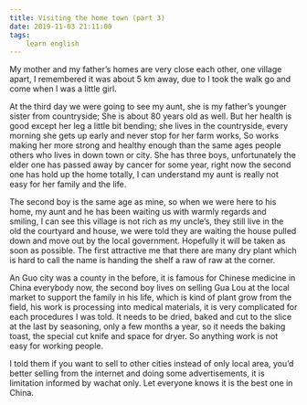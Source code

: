 ```yaml
---
title: Visiting the home town (part 3)
date: 2019-11-03 21:11:00
tags:
    learn english
---
```

My mother and my father’s homes are very close each
other, one village apart, I remembered it was about 5 km away, due to I took
the walk go and come when I was a little girl.

At the third day we were going to see my aunt, she is
my father’s younger sister from countryside; She is about 80 years old as well.
But her health is good except her leg a little bit bending; she lives in the
countryside, every morning she gets up early and never stop for her farm works,
So works making her more strong and healthy enough than the same ages people others
who lives in down town or city. She has three boys, unfortunately the elder one
has passed away by cancer for some year, right now the second one has hold up
the home totally, I can understand my aunt is really not easy for her family
and the life.

The second boy is the same age as mine, so when we were
here to his home, my aunt and he has been waiting us with warmly regards and smiling,
I can see this village is not rich as my uncle’s, they still live in the old the
courtyard and house, we were told they are waiting the house pulled down and
move out by the local government. Hopefully it will be taken as soon as
possible. The first attractive me that there are many dry plant which is hard
to call the name is handing the shelf a raw of raw at the corner. 

An Guo city was a county in the before, it is famous
for Chinese medicine in China everybody now, the second boy lives on selling Gua
Lou at the local market to support the family in his life, which is kind of
plant grow from the field, his work is processing into medical materials, it is
very complicated for each procedures I was told. It needs to be dried, baked and
cut to the slice at the last by seasoning, only a few months a year, so it needs
the baking toast, the special cut knife and space for dryer. So anything work
is not easy for working people.

I told them if you want to sell to other cities
instead of only local area, you’d better selling from the internet and doing
some advertisements, it is limitation informed by wachat only. Let everyone
knows it is the best one in China.     